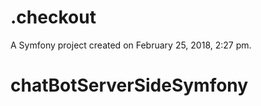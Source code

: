.checkout
=========

A Symfony project created on February 25, 2018, 2:27 pm.
# chatBotServerSideSymfony
